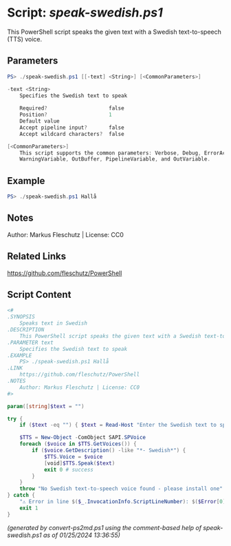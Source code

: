 Script: *speak-swedish.ps1*
========================

This PowerShell script speaks the given text with a Swedish text-to-speech (TTS) voice.

Parameters
----------
```powershell
PS> ./speak-swedish.ps1 [[-text] <String>] [<CommonParameters>]

-text <String>
    Specifies the Swedish text to speak
    
    Required?                    false
    Position?                    1
    Default value                
    Accept pipeline input?       false
    Accept wildcard characters?  false

[<CommonParameters>]
    This script supports the common parameters: Verbose, Debug, ErrorAction, ErrorVariable, WarningAction, 
    WarningVariable, OutBuffer, PipelineVariable, and OutVariable.
```

Example
-------
```powershell
PS> ./speak-swedish.ps1 Hallå

```

Notes
-----
Author: Markus Fleschutz | License: CC0

Related Links
-------------
https://github.com/fleschutz/PowerShell

Script Content
--------------
```powershell
<#
.SYNOPSIS
	Speaks text in Swedish
.DESCRIPTION
	This PowerShell script speaks the given text with a Swedish text-to-speech (TTS) voice.
.PARAMETER text
	Specifies the Swedish text to speak
.EXAMPLE
	PS> ./speak-swedish.ps1 Hallå
.LINK
	https://github.com/fleschutz/PowerShell
.NOTES
	Author: Markus Fleschutz | License: CC0
#>

param([string]$text = "")

try {
	if ($text -eq "") { $text = Read-Host "Enter the Swedish text to speak" }

	$TTS = New-Object -ComObject SAPI.SPVoice
	foreach ($voice in $TTS.GetVoices()) {
		if ($voice.GetDescription() -like "*- Swedish*") { 
			$TTS.Voice = $voice
			[void]$TTS.Speak($text)
			exit 0 # success
		}
	}
	throw "No Swedish text-to-speech voice found - please install one"
} catch {
	"⚠️ Error in line $($_.InvocationInfo.ScriptLineNumber): $($Error[0])"
	exit 1
}
```

*(generated by convert-ps2md.ps1 using the comment-based help of speak-swedish.ps1 as of 01/25/2024 13:36:55)*

